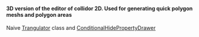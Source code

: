 #### 3D version of the editor of collidor 2D. Used for generating quick polygon meshs and polygon areas
Naive [Trangulator](http://wiki.unity3d.com/index.php?title=Triangulator) class
and [ConditionalHidePropertyDrawer](http://www.brechtos.com/hiding-or-disabling-inspector-properties-using-propertydrawers-within-unity-5/)
